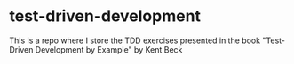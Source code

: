 # test-driven-development
This is a repo where I store the TDD exercises presented in the book "Test-Driven Development by Example" by Kent Beck
